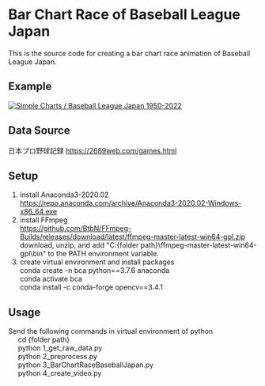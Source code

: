 # Bar Chart Race of Baseball League Japan
  This is the source code for creating a bar chart race animation of Baseball League Japan.  

## Example  
  [![Simple Charts / Baseball League Japan 1950-2022](https://img.youtube.com/vi/oZQfj7Tp0No/0.jpg)](https://www.youtube.com/watch?v=oZQfj7Tp0No "Simple Charts / Baseball League Japan 1950-2022")  

## Data Source
  日本プロ野球記録  https://2689web.com/games.html

## Setup  
  1. install Anaconda3-2020.02  
      https://repo.anaconda.com/archive/Anaconda3-2020.02-Windows-x86_64.exe
  2. install FFmpeg   
     https://github.com/BtbN/FFmpeg-Builds/releases/download/latest/ffmpeg-master-latest-win64-gpl.zip   
     download, unzip, and add "C:{folder path}\ffmpeg-master-latest-win64-gpl\bin" to the PATH environment variable.
  3. create virtual environment and install packages  
      conda create -n bca python==3.7.6 anaconda  
      conda activate bca  
      conda install -c conda-forge opencv==3.4.1  

## Usage  
  Send the following commands in virtual environment of python  
  &nbsp;&nbsp;&nbsp;&nbsp; cd {folder path}  
  &nbsp;&nbsp;&nbsp;&nbsp; python 1_get_raw_data.py  
  &nbsp;&nbsp;&nbsp;&nbsp; python 2_preprocess.py   
  &nbsp;&nbsp;&nbsp;&nbsp; python 3_BarChartRaceBaseballJapan.py   
  &nbsp;&nbsp;&nbsp;&nbsp; python 4_create_video.py   

